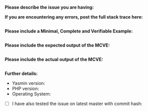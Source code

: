 <!--
If you need help with Yasmin, please visit the Discord guild! The issue tracker is only for bug reports and enhancement suggestions.
-->
**Please describe the issue you are having:**


**If you are encountering any errors, post the full stack trace here:**
```

```

**Please include a Minimal, Complete and Verifiable Example:**
```php

```

**Please include the expected output of the MCVE:**
```php

```

**Please include the actual output of the MCVE:**
```php

```

**Further details:**

- Yasmin version:
- PHP version:
- Operating System:

- [ ] I have also tested the issue on latest master with commit hash:
